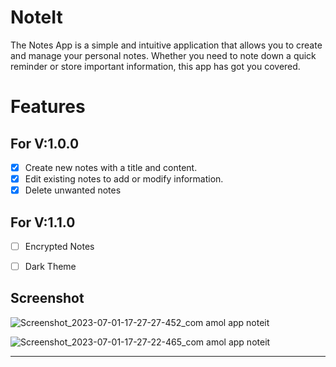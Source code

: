 # NoteIt

The Notes App is a simple and intuitive application that allows you to create and manage your personal notes. 
Whether you need to note down a quick reminder or store important information, this app has got you covered.

# Features

## For V:1.0.0

- [X] Create new notes with a title and content.
- [X] Edit existing notes to add or modify information.
- [X] Delete unwanted notes

## For V:1.1.0
- [ ] Encrypted Notes
- [ ] Dark Theme


## Screenshot

![Screenshot_2023-07-01-17-27-27-452_com amol app noteit](https://github.com/1amol2/NoteIt/assets/50043942/c8d1bf84-1d36-4750-a173-6ef2d857079a)

![Screenshot_2023-07-01-17-27-22-465_com amol app noteit](https://github.com/1amol2/NoteIt/assets/50043942/09c202c9-fc19-4735-9281-33867c17d264)

----------------------------------------